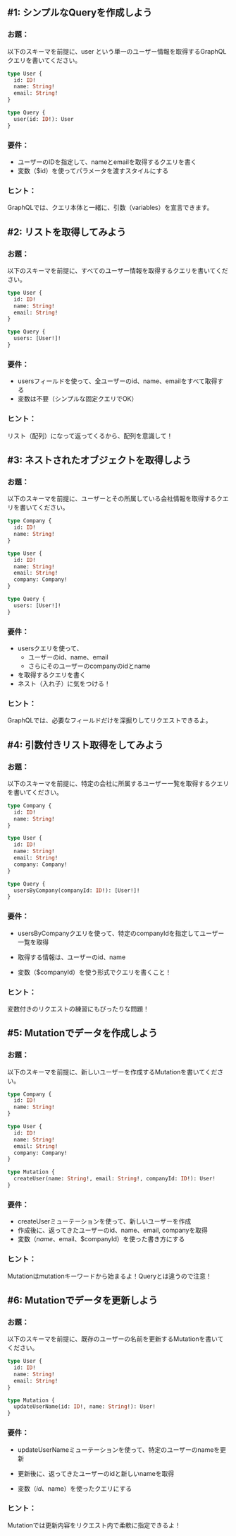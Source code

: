 ## #1: シンプルなQueryを作成しよう
### お題：
以下のスキーマを前提に、user という単一のユーザー情報を取得するGraphQLクエリを書いてください。

```graphql
type User {
  id: ID!
  name: String!
  email: String!
}

type Query {
  user(id: ID!): User
}
```
### 要件：
- ユーザーのIDを指定して、nameとemailを取得するクエリを書く
- 変数（$id）を使ってパラメータを渡すスタイルにする

### ヒント：
GraphQLでは、クエリ本体と一緒に、引数（variables）を宣言できます。

## #2: リストを取得してみよう

### お題：
以下のスキーマを前提に、すべてのユーザー情報を取得するクエリを書いてください。

```graphql
type User {
  id: ID!
  name: String!
  email: String!
}

type Query {
  users: [User!]!
}
```
### 要件：
- usersフィールドを使って、全ユーザーのid、name、emailをすべて取得する
- 変数は不要（シンプルな固定クエリでOK）

### ヒント：
リスト（配列）になって返ってくるから、配列を意識して！

## #3: ネストされたオブジェクトを取得しよう

### お題：
以下のスキーマを前提に、ユーザーとその所属している会社情報を取得するクエリを書いてください。

```graphql
type Company {
  id: ID!
  name: String!
}

type User {
  id: ID!
  name: String!
  email: String!
  company: Company!
}

type Query {
  users: [User!]!
}
```
### 要件：

- usersクエリを使って、
  - ユーザーのid、name、email
  - さらにそのユーザーのcompanyのidとname
- を取得するクエリを書く
- ネスト（入れ子）に気をつける！

### ヒント：
GraphQLでは、必要なフィールドだけを深掘りしてリクエストできるよ。

## #4: 引数付きリスト取得をしてみよう

### お題：
以下のスキーマを前提に、特定の会社に所属するユーザー一覧を取得するクエリを書いてください。

```graphql
type Company {
  id: ID!
  name: String!
}

type User {
  id: ID!
  name: String!
  email: String!
  company: Company!
}

type Query {
  usersByCompany(companyId: ID!): [User!]!
}
```
### 要件：
- usersByCompanyクエリを使って、特定のcompanyIdを指定してユーザー一覧を取得
- 取得する情報は、ユーザーのid、name

- 変数（$companyId）を使う形式でクエリを書くこと！

### ヒント：
変数付きのリクエストの練習にもぴったりな問題！

## #5: Mutationでデータを作成しよう

### お題：
以下のスキーマを前提に、新しいユーザーを作成するMutationを書いてください。

```graphql
type Company {
  id: ID!
  name: String!
}

type User {
  id: ID!
  name: String!
  email: String!
  company: Company!
}

type Mutation {
  createUser(name: String!, email: String!, companyId: ID!): User!
}
```
### 要件：
- createUserミューテーションを使って、新しいユーザーを作成
- 作成後に、返ってきたユーザーのid、name、email, companyを取得
- 変数（$name、$email、$companyId）を使った書き方にする

### ヒント：
Mutationはmutationキーワードから始まるよ！Queryとは違うので注意！

## #6: Mutationでデータを更新しよう

### お題：
以下のスキーマを前提に、既存のユーザーの名前を更新するMutationを書いてください。

```graphql
type User {
  id: ID!
  name: String!
  email: String!
}

type Mutation {
  updateUserName(id: ID!, name: String!): User!
}
```
### 要件：
- updateUserNameミューテーションを使って、特定のユーザーのnameを更新
- 更新後に、返ってきたユーザーのidと新しいnameを取得

- 変数（$id、$name）を使ったクエリにする

### ヒント：
Mutationでは更新内容をリクエスト内で柔軟に指定できるよ！
